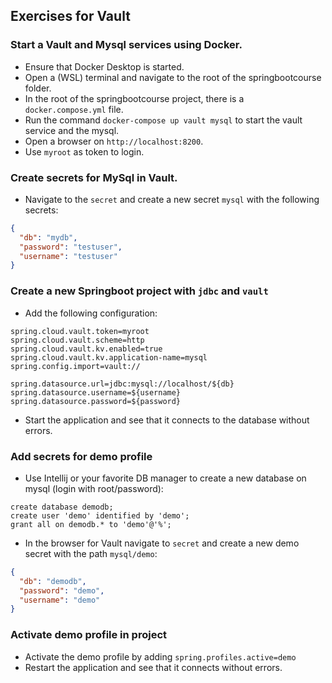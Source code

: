 ## Exercises for Vault

### Start a Vault and Mysql services using Docker.

- Ensure that Docker Desktop is started.
- Open a (WSL) terminal and navigate to the root of the springbootcourse folder.
- In the root of the springbootcourse project, there is a `docker.compose.yml` file.
- Run the command `docker-compose up vault mysql` to start the vault service and the mysql.
- Open a browser on `http://localhost:8200`. 
- Use `myroot` as token to login.

### Create secrets for MySql in Vault.

- Navigate to the `secret` and create a new secret `mysql` with the following secrets:

```json
{
  "db": "mydb",
  "password": "testuser",
  "username": "testuser"
}
```

### Create a new Springboot project with `jdbc` and `vault`

- Add the following configuration: 

```properties
spring.cloud.vault.token=myroot
spring.cloud.vault.scheme=http
spring.cloud.vault.kv.enabled=true
spring.cloud.vault.kv.application-name=mysql
spring.config.import=vault://

spring.datasource.url=jdbc:mysql://localhost/${db}
spring.datasource.username=${username}
spring.datasource.password=${password}
```

- Start the application and see that it connects to the database without errors.

### Add secrets for demo profile

- Use Intellij or your favorite DB manager to create a new database on mysql (login with root/password):

```mysql
create database demodb;
create user 'demo' identified by 'demo';
grant all on demodb.* to 'demo'@'%';
```
- In the browser for Vault navigate to `secret` and create a new demo secret with the path `mysql/demo`:

```json
{
  "db": "demodb",
  "password": "demo",
  "username": "demo"
}
```

### Activate demo profile in project

- Activate the demo profile by adding `spring.profiles.active=demo`
- Restart the application and see that it connects without errors.


